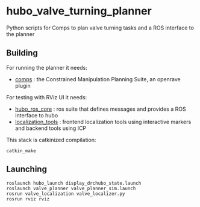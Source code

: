 hubo_valve_turning_planner
==========================

Python scripts for Comps to plan valve turning tasks and a ROS interface to the planner

## Building

For running the planner it needs:
  
 * [comps](http://sourceforge.net/projects/comps) : the Constrained Manipulation Planning Suite, an openrave plugin

For testing with RViz UI it needs:
    
 * [hubo_ros_core](https://github.com/WPI-ARC/hubo_ros_core) : ros suite that defines messages and provides a ROS interface to hubo
 * [localization_tools](https://github.com/WPI-ARC/localization_tools) : frontend localization tools using interactive markers and backend tools using ICP

This stack is catkinized compilation:
    
    catkin_make

## Launching

    roslaunch hubo_launch display_drchubo_state.launch
    roslaunch valve_planner valve_planner_sim.launch 
    rosrun valve_localization valve_localizer.py
    rosrun rviz rviz

